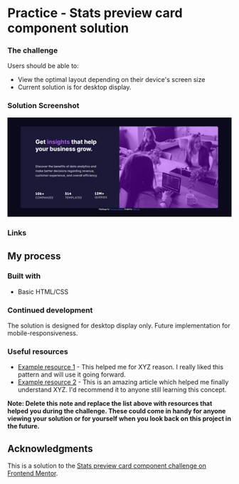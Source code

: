 # Practice - Stats preview card component solution

### The challenge

Users should be able to:

- View the optimal layout depending on their device's screen size
- Current solution is for desktop display.

### Solution Screenshot

![](./images/solution-img.png)

### Links

## My process

### Built with

- Basic HTML/CSS

### Continued development

The solution is designed for desktop display only. Future implementation for mobile-responsiveness.

### Useful resources

- [Example resource 1](https://www.example.com) - This helped me for XYZ reason. I really liked this pattern and will use it going forward.
- [Example resource 2](https://www.example.com) - This is an amazing article which helped me finally understand XYZ. I'd recommend it to anyone still learning this concept.

**Note: Delete this note and replace the list above with resources that helped you during the challenge. These could come in handy for anyone viewing your solution or for yourself when you look back on this project in the future.**

## Acknowledgments

This is a solution to the [Stats preview card component challenge on Frontend Mentor](https://www.frontendmentor.io/challenges/stats-preview-card-component-8JqbgoU62).
